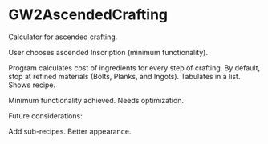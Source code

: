 # GW2AscendedCrafting
Calculator for ascended crafting.

User chooses ascended Inscription (minimum functionality).

Program calculates cost of ingredients for every step of
crafting.  By default, stop at refined materials (Bolts,
Planks, and Ingots).  Tabulates in a list.  Shows recipe.


Minimum functionality achieved.  Needs optimization.


Future considerations:

Add sub-recipes.
Better appearance.
